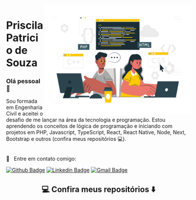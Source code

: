 <img align="right" width="400" height="300" src="./programadores.jpg">

# Priscila Patricio de Souza

### Olá pessoal 👋

Sou formada em Engenharia Civil e aceitei o desafio de me lançar na área da tecnologia e programação. Estou aprendendo os conceitos de lógica de programação e iniciando com projetos em PHP, Javascript, TypeScript, React, React Native, Node, Next, Bootstrap e outros (confira meus repositórios 💻). 
 
 <br/> :email: &nbsp; Entre em contato comigo: 
 
[![Github Badge](https://img.shields.io/badge/-Github-000?style=flat-square&logo=Github&logoColor=white&link=https://github.com/priscilapatricio)](https://github.com/priscilapatricio)
[![Linkedin Badge](https://img.shields.io/badge/-LinkedIn-blue?style=flat-square&logo=Linkedin&logoColor=white&link=https:https://www.linkedin.com/in/priscilapatricio/)](https://www.linkedin.com/in/priscilapatricio/)
[![Gmail Badge](https://img.shields.io/badge/-Gmail-c14438?style=flat-square&logo=Gmail&logoColor=white&link=mailto:priscilapatricio2@gmail.com)](mailto:priscilapatricio2@gmail.com)

<h2  align="center">💻 Confira meus repositórios ⬇️ </h2>